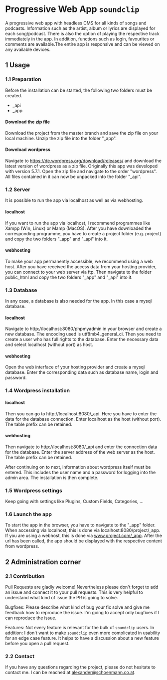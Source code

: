 # Progressive Web App ```soundclip```
A progressive web app with headless CMS for all kinds of songs and podcasts. Information such as the artist, album or lyrics are displayed for each song/podcast. There is also the option of playing the respective track immediately in the app. In addition, functions such as login, favourites or comments are available.The entire app is responsive and can be viewed on any available devices.

## 1 Usage
### 1.1 Preparation
Before the installation can be started, the following two folders must be created.
- _api
- _app

#### Download the zip file
Download the project from the master branch and save the zip file on your local machine. Unzip the zip file into the folder "_app".

#### Download wordpress
Navigate to https://de.wordpress.org/download/releases/ and download the latest version of wordpress as a zip file. Originally this app was developed with version 5.7.1. Open the zip file and navigate to the order "wordpress". All files contained in it can now be unpacked into the folder "_api".

### 1.2 Server
It is possible to run the app via localhost as well as via webhosting.

#### localhost
If you want to run the app via localhost, I recommend programmes like Xampp (Win, Linux) or Mamp (MacOS). After you have downloaded the corresponding programme, you have to create a project folder (e.g. project) and copy the two folders "_app" and "_api" into it.

#### webhosting
To make your app permanently accessible, we recommend using a web host. After you have received the access data from your hosting provider, you can connect to your web server via ftp. Then navigate to the folder public_html and copy the two folders "_app" and "_api" into it.

### 1.3 Database
In any case, a database is also needed for the app. In this case a mysql database.

#### localhost
Navigate to http://localhost:8080/phpmyadmin in your browser and create a new database. The encoding used is utf8mb4_general_ci. Then you need to create a user who has full rights to the database. Enter the necessary data and select localhost (without port) as host. 

#### webhosting
Open the web interface of your hosting provider and create a mysql database. Enter the corresponding data such as database name, login and password.

### 1.4 Wordpress installation

#### localhost
Then you can go to http://localhost:8080/_api. Here you have to enter the data for the database connection. Enter localhost as the host (without port). The table prefix can be retained.

#### webhosting
Then navigate to http://localhost:8080/_api and enter the connection data for the database. Enter the server address of the web server as the host. The table prefix can be retained.

After continuing on to next, information about wordpress itself must be entered. This includes the user name and a password for logging into the admin area. The installation is then complete.

### 1.5 Wordpress settings
Keep going with settings like Plugins, Custom Fields, Categories, ...

### 1.6 Launch the app
To start the app in the browser, you have to navigate to the "_app" folder. When accessing via localhost, this is done via localhost:8080/project/_app. If you are using a webhost, this is done via www.project.com/_app. After the url has been called, the app should be displayed with the respective content from wordpress.

## 2 Administration corner
### 2.1 Contribution
Pull Requests are gladly welcome! Nevertheless please don't forget to add an issue and connect it to your pull requests. This is very helpful to understand what kind of issue the PR is going to solve.

Bugfixes: Please describe what kind of bug your fix solve and give me feedback how to reproduce the issue. I'm going to accept only bugfixes if I can reproduce the issue.

Features: Not every feature is relevant for the bulk of ```soundclip``` users. In addition: I don't want to make ```soundclip``` even more complicated in usability for an edge case feature. It helps to have a discussion about a new feature before you open a pull request.

### 2.2 Contact
If you have any questions regarding the project, please do not hesitate to contact me. I can be reached at alexander@schoenmann.co.at.
